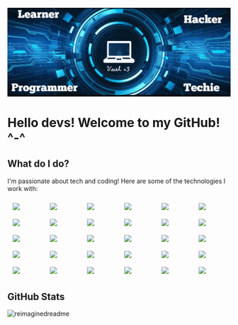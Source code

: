![Banner](./Banner.png)

# Hello devs! Welcome to my GitHub! ^-^

## What do I do?

I'm passionate about tech and coding! Here are some of the technologies I work with:

<div style="display: flex; justify-content: space-around; flex-wrap: wrap;">
  <img src="https://user-images.githubusercontent.com/25181517/192158954-f88b5814-d510-4564-b285-dff7d6400dad.png" style="width: 60px; margin: 10px;">
  <img src="https://user-images.githubusercontent.com/25181517/183898674-75a4a1b1-f960-4ea9-abcb-637170a00a75.png" style="width: 60px; margin: 10px;">
  <img src="https://user-images.githubusercontent.com/25181517/183898054-b3d693d4-dafb-4808-a509-bab54cf5de34.png" style="width: 60px; margin: 10px;">
  <img src="https://user-images.githubusercontent.com/25181517/202896760-337261ed-ee92-4979-84c4-d4b829c7355d.png" style="width: 60px; margin: 10px;">
  <img src="https://user-images.githubusercontent.com/25181517/189716855-2c69ca7a-5149-4647-936d-780610911353.png" style="width: 60px; margin: 10px;">
  <img src="https://github-production-user-asset-6210df.s3.amazonaws.com/136815194/265605607-dc393bd9-90b8-40d6-b396-dd9e547890c9.png" style="width: 60px; margin: 10px;">
  <img src="https://user-images.githubusercontent.com/25181517/117447155-6a868a00-af3d-11eb-9cfe-245df15c9f3f.png" style="width: 60px; margin: 10px;">
  <img src="https://github-production-user-asset-6210df.s3.amazonaws.com/62091613/261395532-b40892ef-efb8-4b0e-a6b5-d1cfc2f3fc35.png" style="width: 60px; margin: 10px;">
  <img src="https://user-images.githubusercontent.com/25181517/117201156-9a724800-adec-11eb-9a9d-3cd0f67da4bc.png" style="width: 60px; margin: 10px;">
  <img src="https://user-images.githubusercontent.com/25181517/192106070-46255bcf-65e6-4c6b-a296-bf8d0d8fb2a7.png" style="width: 60px; margin: 10px;">
  <img src="https://user-images.githubusercontent.com/25181517/192106073-90fffafe-3562-4ff9-a37e-c77a2da0ff58.png" style="width: 60px; margin: 10px;">
  <img src="https://user-images.githubusercontent.com/25181517/183423507-c056a6f9-1ba8-4312-a350-19bcbc5a8697.png" style="width: 60px; margin: 10px;">
  <img src="https://user-images.githubusercontent.com/25181517/183423775-2276e25d-d43d-4e58-890b-edbc88e915f7.png" style="width: 60px; margin: 10px;">
  <img src="https://user-images.githubusercontent.com/25181517/183896128-ec99105a-ec1a-4d85-b08b-1aa1620b2046.png" style="width: 60px; margin: 10px;">
  <img src="https://user-images.githubusercontent.com/25181517/192149581-88194d20-1a37-4be8-8801-5dc0017ffbbe.png" style="width: 60px; margin: 10px;">
  <img src="https://user-images.githubusercontent.com/25181517/182884177-d48a8579-2cd0-447a-b9a6-ffc7cb02560e.png" style="width: 60px; margin: 10px;">
  <img src="https://user-images.githubusercontent.com/25181517/117207330-263ba280-adf4-11eb-9b97-0ac5b40bc3be.png" style="width: 60px; margin: 10px;">
  <img src="https://user-images.githubusercontent.com/25181517/223639822-2a01e63a-a7f9-4a39-8930-61431541bc06.png" style="width: 60px; margin: 10px;">
  <img src="https://github.com/marwin1991/profile-technology-icons/assets/76662862/2481dc48-be6b-4ebb-9e8c-3b957efe69fa" style="width: 60px; margin: 10px;">
  <img src="https://user-images.githubusercontent.com/25181517/192107854-765620d7-f909-4953-a6da-36e1ef69eea6.png" style="width: 60px; margin: 10px;">
  <img src="https://user-images.githubusercontent.com/25181517/187070862-03888f18-2e63-4332-95fb-3ba4f2708e59.png" style="width: 60px; margin: 10px;">
  <img src="https://user-images.githubusercontent.com/25181517/192107858-fe19f043-c502-4009-8c47-476fc89718ad.png" style="width: 60px; margin: 10px;">
  <img src="https://user-images.githubusercontent.com/25181517/192108372-f71d70ac-7ae6-4c0d-8395-51d8870c2ef0.png" style="width: 60px; margin: 10px;">
  <img src="https://user-images.githubusercontent.com/25181517/192108374-8da61ba1-99ec-41d7-80b8-fb2f7c0a4948.png" style="width: 60px; margin: 10px;">
  <img src="https://user-images.githubusercontent.com/25181517/192108890-200809d1-439c-4e23-90d3-b090cf9a4eea.png" style="width: 60px; margin: 10px;">
  <img src="https://user-images.githubusercontent.com/25181517/192108891-d86b6220-e232-423a-bf5f-90903e6887c3.png" style="width: 60px; margin: 10px;">
  <img src="https://user-images.githubusercontent.com/25181517/192108892-6e9b5cdf-4e35-4a70-ad9a-801a93a07c1c.png" style="width: 60px; margin: 10px;">
  <img src="https://user-images.githubusercontent.com/25181517/192109061-e138ca71-337c-4019-8d42-4792fdaa7128.png" style="width: 60px; margin: 10px;">
  <img src="https://user-images.githubusercontent.com/25181517/183914128-3fc88b4a-4ac1-40e6-9443-9a30182379b7.png" style="width: 60px; margin: 10px;">
  <img src="https://user-images.githubusercontent.com/25181517/186884150-05e9ff6d-340e-4802-9533-2c3f02363ee3.png" style="width: 60px; margin: 10px;">
</div>

## GitHub Stats 
<img src="https://myreadme.vercel.app/api/embed/yep.vaishz?panels=userstatistics,toprepositories,toplanguages,commitgraph" alt="reimaginedreadme" />
